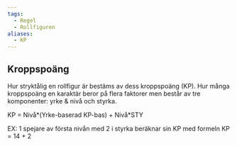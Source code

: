 ```yaml
---
tags:
  - Regel
  - Rollfiguren
aliases:
  - KP
---
```

## Kroppspoäng 
Hur stryktålig en rollfigur är bestäms av dess kroppspoäng (KP). Hur många kroppspoäng en karaktär beror på flera faktorer men består av tre komponenter: yrke & nivå och styrka. 

KP = Nivå*(Yrke-baserad KP-bas) + Nivå\*STY

EX: 1 spejare av första nivån med 2 i styrka beräknar sin KP med formeln KP = 14 + 2

